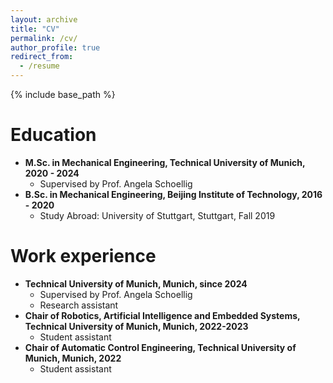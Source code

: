 ```yaml
---
layout: archive
title: "CV"
permalink: /cv/
author_profile: true
redirect_from:
  - /resume
---
```


{% include base_path %}

Education
======

* **M.Sc. in Mechanical Engineering, Technical University of Munich, 2020 - 2024**
  * Supervised by Prof. Angela Schoellig
* **B.Sc. in Mechanical Engineering, Beijing Institute of Technology, 2016 - 2020**
  * Study Abroad: University of Stuttgart, Stuttgart, Fall 2019

Work experience
======
* **Technical University of Munich, Munich, since 2024**
  * Supervised by Prof. Angela Schoellig
  * Research assistant
* **Chair of Robotics, Artificial Intelligence and Embedded Systems, Technical University of Munich, Munich, 2022-2023**
  * Student assistant
* **Chair of Automatic Control Engineering, Technical University of Munich, Munich, 2022**
  * Student assistant

